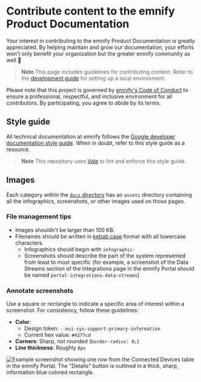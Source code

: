 # Contribute content to the emnify Product Documentation

Your interest in contributing to the emnify Product Documentation is greatly appreciated.
By helping maintain and grow our documentation, your efforts won't only benefit your organization but the greater emnify community as well 💖

> **Note**
> This page includes guidelines for contributing content.
> Refer to the [development guide](DEVELOPMENT.md) for setting up a local environment.

Please note that this project is governed by [emnify's Code of Conduct](https://github.com/emnify/.github/blob/add-code-of-conduct/CODE_OF_CONDUCT.md#code-of-conduct) to ensure a professional, respectful, and inclusive environment for all contributors.
By participating, you agree to abide by its terms.

## Style guide

All technical documentation at emnify follows the [Google developer documentation style guide](https://developers.google.com/style).
When in doubt, refer to this style guide as a resource.

> **Note**
> This repository uses [Vale](.github/vale/README.md) to lint and enforce this style guide.

## Images

Each category within the [`docs` directory](./docs/) has an `assets` directory containing all the infographics, screenshots, or other images used on those pages.

### File management tips

- Images shouldn’t be larger than 100 KB.
- Filenames should be written in [kebab case](https://www.freecodecamp.org/news/snake-case-vs-camel-case-vs-pascal-case-vs-kebab-case-whats-the-difference/#kebab-case) format with all lowercase characters.
  - Infographics should begin with `infographic-`
  - Screenshots should describe the part of the system represented from least to most specific (for example, a screenshot of the Data Streams section of the Integrations page in the emnify Portal should be named `portal-integrations-data-streams`)

### Annotate screenshots

Use a square or rectangle to indicate a specific area of interest within a screenshot.
For consistency, follow these guidelines:

- **Color**: 
  - Design token: `--eui-sys-support-primary-information` 
  - Current hex value: `#4377cd`
- **Corners**: Sharp, not rounded (`border-radius: 0;`)
- **Line thickness**: Roughly `8px`

![Example screenshot showing one row from the Connected Devices table in the emnify Portal. The "Details" button is outlined in a thick, sharp, information blue colored rectangle.](https://github.com/emnify/product-docs/assets/26869552/acc6cec1-9639-4345-a934-41f55e8d75a2)
